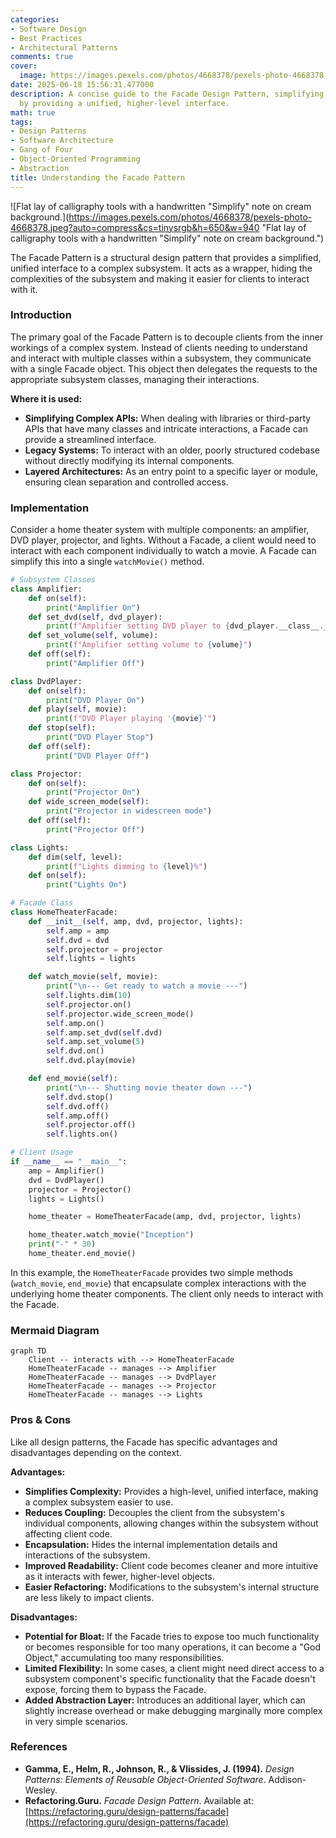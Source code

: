 ```yaml
---
categories:
- Software Design
- Best Practices
- Architectural Patterns
comments: true
cover:
  image: https://images.pexels.com/photos/4668378/pexels-photo-4668378.jpeg?auto=compress&cs=tinysrgb&h=650&w=940
date: 2025-06-18 15:56:31.477000
description: A concise guide to the Facade Design Pattern, simplifying complex subsystems
  by providing a unified, higher-level interface.
math: true
tags:
- Design Patterns
- Software Architecture
- Gang of Four
- Object-Oriented Programming
- Abstraction
title: Understanding the Facade Pattern
---
```


![Flat lay of calligraphy tools with a handwritten "Simplify" note on cream background.](https://images.pexels.com/photos/4668378/pexels-photo-4668378.jpeg?auto=compress&cs=tinysrgb&h=650&w=940 "Flat lay of calligraphy tools with a handwritten "Simplify" note on cream background.")


The Facade Pattern is a structural design pattern that provides a simplified, unified interface to a complex subsystem. It acts as a wrapper, hiding the complexities of the subsystem and making it easier for clients to interact with it.

### Introduction

The primary goal of the Facade Pattern is to decouple clients from the inner workings of a complex system. Instead of clients needing to understand and interact with multiple classes within a subsystem, they communicate with a single Facade object. This object then delegates the requests to the appropriate subsystem classes, managing their interactions.

**Where it is used:**
*   **Simplifying Complex APIs:** When dealing with libraries or third-party APIs that have many classes and intricate interactions, a Facade can provide a streamlined interface.
*   **Legacy Systems:** To interact with an older, poorly structured codebase without directly modifying its internal components.
*   **Layered Architectures:** As an entry point to a specific layer or module, ensuring clean separation and controlled access.

### Implementation

Consider a home theater system with multiple components: an amplifier, DVD player, projector, and lights. Without a Facade, a client would need to interact with each component individually to watch a movie. A Facade can simplify this into a single `watchMovie()` method.

```python
# Subsystem Classes
class Amplifier:
    def on(self):
        print("Amplifier On")
    def set_dvd(self, dvd_player):
        print(f"Amplifier setting DVD player to {dvd_player.__class__.__name__}")
    def set_volume(self, volume):
        print(f"Amplifier setting volume to {volume}")
    def off(self):
        print("Amplifier Off")

class DvdPlayer:
    def on(self):
        print("DVD Player On")
    def play(self, movie):
        print(f"DVD Player playing '{movie}'")
    def stop(self):
        print("DVD Player Stop")
    def off(self):
        print("DVD Player Off")

class Projector:
    def on(self):
        print("Projector On")
    def wide_screen_mode(self):
        print("Projector in widescreen mode")
    def off(self):
        print("Projector Off")

class Lights:
    def dim(self, level):
        print(f"Lights dimming to {level}%")
    def on(self):
        print("Lights On")

# Facade Class
class HomeTheaterFacade:
    def __init__(self, amp, dvd, projector, lights):
        self.amp = amp
        self.dvd = dvd
        self.projector = projector
        self.lights = lights

    def watch_movie(self, movie):
        print("\n--- Get ready to watch a movie ---")
        self.lights.dim(10)
        self.projector.on()
        self.projector.wide_screen_mode()
        self.amp.on()
        self.amp.set_dvd(self.dvd)
        self.amp.set_volume(5)
        self.dvd.on()
        self.dvd.play(movie)

    def end_movie(self):
        print("\n--- Shutting movie theater down ---")
        self.dvd.stop()
        self.dvd.off()
        self.amp.off()
        self.projector.off()
        self.lights.on()

# Client Usage
if __name__ == "__main__":
    amp = Amplifier()
    dvd = DvdPlayer()
    projector = Projector()
    lights = Lights()

    home_theater = HomeTheaterFacade(amp, dvd, projector, lights)

    home_theater.watch_movie("Inception")
    print("-" * 30)
    home_theater.end_movie()
```

In this example, the `HomeTheaterFacade` provides two simple methods (`watch_movie`, `end_movie`) that encapsulate complex interactions with the underlying home theater components. The client only needs to interact with the Facade.

### Mermaid Diagram

```mermaid
graph TD
    Client -- interacts with --> HomeTheaterFacade
    HomeTheaterFacade -- manages --> Amplifier
    HomeTheaterFacade -- manages --> DvdPlayer
    HomeTheaterFacade -- manages --> Projector
    HomeTheaterFacade -- manages --> Lights
```

### Pros & Cons

Like all design patterns, the Facade has specific advantages and disadvantages depending on the context.

**Advantages:**
*   **Simplifies Complexity:** Provides a high-level, unified interface, making a complex subsystem easier to use.
*   **Reduces Coupling:** Decouples the client from the subsystem's individual components, allowing changes within the subsystem without affecting client code.
*   **Encapsulation:** Hides the internal implementation details and interactions of the subsystem.
*   **Improved Readability:** Client code becomes cleaner and more intuitive as it interacts with fewer, higher-level objects.
*   **Easier Refactoring:** Modifications to the subsystem's internal structure are less likely to impact clients.

**Disadvantages:**
*   **Potential for Bloat:** If the Facade tries to expose too much functionality or becomes responsible for too many operations, it can become a "God Object," accumulating too many responsibilities.
*   **Limited Flexibility:** In some cases, a client might need direct access to a subsystem component's specific functionality that the Facade doesn't expose, forcing them to bypass the Facade.
*   **Added Abstraction Layer:** Introduces an additional layer, which can slightly increase overhead or make debugging marginally more complex in very simple scenarios.

### References

*   **Gamma, E., Helm, R., Johnson, R., & Vlissides, J. (1994).** *Design Patterns: Elements of Reusable Object-Oriented Software*. Addison-Wesley.
*   **Refactoring.Guru.** *Facade Design Pattern*. Available at: [https://refactoring.guru/design-patterns/facade](https://refactoring.guru/design-patterns/facade)